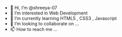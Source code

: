 - 👋 Hi, I’m @shreeya-07
- 👀 I’m interested in Web Development
- 🌱 I’m currently learning HTML5 , CSS3 , Javascript
- 💞️ I’m looking to collaborate on ...
- 📫 How to reach me ...

<!---
shreeya-07/shreeya-07 is a ✨ special ✨ repository because its `README.md` (this file) appears on your GitHub profile.
You can click the Preview link to take a look at your changes.
--->
